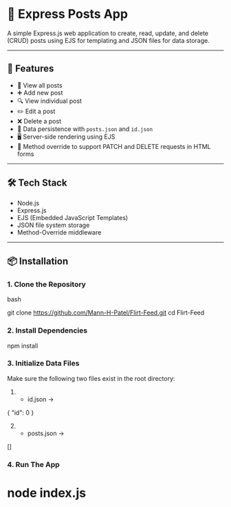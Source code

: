 # 📝 Express Posts App

A simple Express.js web application to create, read, update, and delete (CRUD) posts using EJS for templating and JSON files for data storage.

---

## 🚀 Features

- 📃 View all posts
- ➕ Add new post
- 🔍 View individual post
- ✏️ Edit a post
- ❌ Delete a post
- 💾 Data persistence with `posts.json` and `id.json`
- 🖥️ Server-side rendering using EJS
- 🔄 Method override to support PATCH and DELETE requests in HTML forms

---

## 🛠️ Tech Stack

- Node.js
- Express.js
- EJS (Embedded JavaScript Templates)
- JSON file system storage
- Method-Override middleware

---

## 📦 Installation

### 1. Clone the Repository

bash

git clone https://github.com/Mann-H-Patel/Flirt-Feed.git
cd Flirt-Feed

### 2. Install Dependencies

npm install

### 3. Initialize Data Files

Make sure the following two files exist in the root directory:

1. - id.json -> 

{
  "id": 0
}

2. - posts.json -> 

[]

### 4. Run The App

# node index.js



